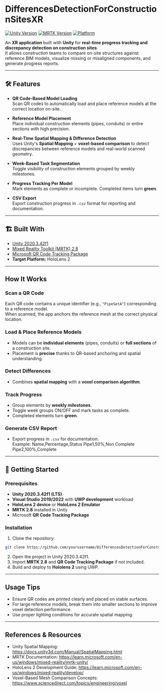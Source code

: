 # DifferencesDetectionForConstructionSitesXR

[![Unity Version](https://img.shields.io/badge/Unity-2020.3.42f1-blue)](https://unity.com/releases/editor/whats-new/2020.3.42) 
[![MRTK Version](https://img.shields.io/badge/MRTK-2.8-green)](https://learn.microsoft.com/en-us/windows/mixed-reality/mrtk-unity/) 
[![Platform](https://img.shields.io/badge/Platform-HoloLens2-lightgrey)]()

An **XR application** built with **Unity** for **real-time progress tracking and discrepancy detection on construction sites**.  
It allows construction teams to compare on-site structures against reference BIM models, visualize missing or misaligned components, and generate progress reports.

---

## 🛠 Features

- **QR Code-Based Model Loading**  
  Scan QR codes to automatically load and place reference models at the correct location on-site.

- **Reference Model Placement**  
  Place individual construction elements (pipes, conduits) or entire sections with high precision.

- **Real-Time Spatial Mapping & Difference Detection**  
  Uses Unity's **Spatial Mapping** + **voxel-based comparison** to detect discrepancies between reference models and real-world scanned geometry.

- **Week-Based Task Segmentation**  
  Toggle visibility of construction elements grouped by weekly milestones.

- **Progress Tracking Per Model**  
  Mark elements as complete or incomplete. Completed items turn **green**.

- **CSV Export**  
  Export construction progress in `.csv` format for reporting and documentation.

---

## 🏗 Built With

- [Unity 2020.3.42f1](https://unity.com/releases/editor/whats-new/2020.3.42)  
- [Mixed Reality Toolkit (MRTK) 2.8](https://learn.microsoft.com/en-us/windows/mixed-reality/mrtk-unity/)  
- [Microsoft QR Code Tracking Package](https://learn.microsoft.com/en-us/windows/mixed-reality/mrtk-unity/features/ux/qr-code-tracking)  
- **Target Platform:** HoloLens 2  

---

## How It Works

### Scan a QR Code
Each QR code contains a unique identifier (e.g., `"PipeSetA"`) corresponding to a reference model.  
When scanned, the app anchors the reference mesh at the correct physical location.

### Load & Place Reference Models
- Models can be **individual elements** (pipes, conduits) or **full sections** of a construction site.  
- Placement is **precise** thanks to QR-based anchoring and spatial understanding.

### Detect Differences
- Combines **spatial mapping** with a **voxel comparison algorithm**.  

### Track Progress
- Group elements by **weekly milestones**.  
- Toggle week groups ON/OFF and mark tasks as complete.  
- Completed elements turn **green**.

### Generate CSV Report
- Export progress in `.csv` for documentation.  
Example:
Name,Percentage,Status
Pipe1,50%,Non Complete
Pipe2,100%,Complete

---

## 🚀 Getting Started

### Prerequisites
- **Unity 2020.3.42f1 (LTS)**  
- **Visual Studio 2019/2022** with **UWP development** workload  
- **HoloLens 2 device** or **HoloLens 2 Emulator**  
- **MRTK 2.8** installed in Unity  
- Microsoft **QR Code Tracking Package**

### Installation
1. Clone the repository:
```bash
git clone https://github.com/yourusername/DifferencesDetectionForConstructionSitesXR.git
```
2. Open the project in Unity 2020.3.42f1.
3. Import **MRTK 2.8** and **QR Code Tracking Package** if not included.
4. Build and deploy to **Hololens 2** using UWP.

---

## Usage Tips
- Ensure QR codes are printed clearly and placed on stable surfaces.
- For large reference models, break them into smaller sections to improve voxel detection performance.
- Use proper lighting conditions for accurate spatial mapping.

---

## References & Resources
- Unity Spatial Mapping: https://docs.unity3d.com/Manual/SpatialMapping.html
- MRTK Documentation: https://learn.microsoft.com/en-us/windows/mixed-reality/mrtk-unity/
- HoloLens 2 Development Guide: https://learn.microsoft.com/en-us/windows/mixed-reality/develop/
- Voxel-Based Mesh Comparison Concepts: https://www.sciencedirect.com/topics/engineering/voxel
